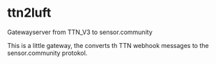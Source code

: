 # ttn2luft
Gatewayserver from TTN_V3 to sensor.community

This is a little gateway, the converts th TTN webhook messages to the sensor.community protokol.

